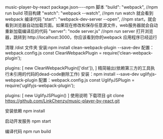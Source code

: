 music-player-by-react
package.json----npm 脚本
"build": "webpack", //npm run build 项目构建
"watch": "webpack --watch", //npm run watch 就会看到 webpack 编译代码
"start": "webpack-dev-server --open", //npm start，就会看到浏览器自动加载页面。如果现在修改和保存任意源文件，web服务器就会自动重新加载编译后的代码
"server": "node server.js" //npm run server 打开浏览器，跳转到 http://localhost:3000，你应该看到你的webpack 应用程序已经运行

清理 /dist 文件夹
安装:npm install clean-webpack-plugin --save-dev
配置：webpack.config.js const CleanWebpackPlugin = require('clean-webpack-plugin');

  plugins: [
	  new CleanWebpackPlugin(['dist']),
  ]
精简输出(依赖第三方的工具执行未引用的代码的dead-code删除工作)
安装：npm install --save-dev uglifyjs-webpack-plugin
配置：webpack.config.js const UglifyJSPlugin = require('uglifyjs-webpack-plugin');

  plugins: [
	  new UglifyJSPlugin()
  ]
使用说明
下载项目
git clone https://github.com/LinkChenzy/music-player-by-react.git

安装依赖
npm install

启动开发服务
npm start

编译代码
npm run build